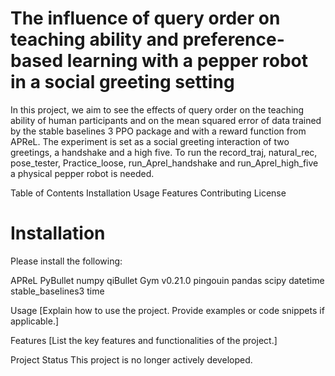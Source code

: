 # The influence of query order on teaching ability and preference-based learning with a pepper robot in a social greeting setting

In this project, we aim to see the effects of query order on the teaching ability of human participants and on the mean squared error of data trained by the stable baselines 3 PPO package and with a reward function from APReL. The experiment is set as a social greeting interaction of two greetings, a handshake and a high five. To run the record_traj, natural_rec, pose_tester, Practice_loose, run_Aprel_handshake and run_Aprel_high_five a physical pepper robot is needed. 

Table of Contents
Installation
Usage
Features
Contributing
License

# Installation
Please install the following:

APReL
PyBullet
numpy
qiBullet
Gym v0.21.0
pingouin
pandas
scipy
datetime
stable_baselines3
time

Usage
[Explain how to use the project. Provide examples or code snippets if applicable.]

Features
[List the key features and functionalities of the project.]



Project Status
This project is no longer actively developed. 
